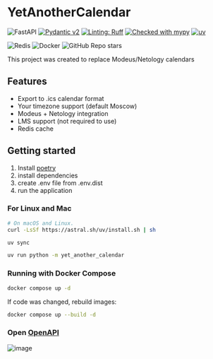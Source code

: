 # YetAnotherCalendar
![FastAPI](https://img.shields.io/badge/FastAPI-005571?style=for-the-badge&logo=fastapi&style=flat)
[![Pydantic v2](https://img.shields.io/endpoint?url=https://raw.githubusercontent.com/pydantic/pydantic/main/docs/badge/v2.json)](https://docs.pydantic.dev/latest/contributing/#badges)
[![Linting: Ruff](https://img.shields.io/endpoint?url=https://raw.githubusercontent.com/charliermarsh/ruff/main/assets/badge/v2.json)](https://github.com/astral-sh/ruff)
[![Checked with mypy](https://www.mypy-lang.org/static/mypy_badge.svg)](https://mypy-lang.org/)
[![uv](https://img.shields.io/endpoint?url=https://raw.githubusercontent.com/astral-sh/uv/main/assets/badge/v0.json)](https://github.com/astral-sh/uv)

![Redis](https://img.shields.io/badge/redis-%23DD0031.svg?style=for-the-badge&logo=redis&logoColor=white&style=flat)
![Docker](https://img.shields.io/badge/docker-%230db7ed.svg?style=for-the-badge&logo=docker&logoColor=white&style=flat)
![GitHub Repo stars](https://img.shields.io/github/stars/depocoder/YetAnotherCalendar)


This project was created to replace Modeus/Netology calendars


## Features

* Export to .ics calendar format
* Your timezone support (default Moscow)
* Modeus + Netology integration
* LMS support (not required to use)
* Redis cache

## Getting started

1. Install [poetry](https://python-poetry.org/docs/#installing-with-the-official-installer)
2. install dependencies
3. create .env file from .env.dist
4. run the application

### For Linux and Mac

```bash
# On macOS and Linux.
curl -LsSf https://astral.sh/uv/install.sh | sh

uv sync

uv run python -m yet_another_calendar
```

### Running with Docker Compose

```bash
docker compose up -d
```

If code was changed, rebuild images:

```bash
docker compose up --build -d
```

### Open [OpenAPI](http://localhost:8000/api/docs)
![image](https://github.com/user-attachments/assets/03b0fd01-50ac-4d17-9001-e22d0df7cda5)

